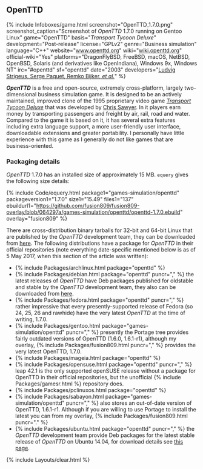 ## OpenTTD
{% include Infoboxes/game.html screenshot="OpenTTD_1.7.0.png" screenshot_caption="Screenshot of <i>OpenTTD</i> 1.7.0 running on Gentoo Linux" game="OpenTTD" basis="<i>Transport Tycoon Deluxe</i>" development="Post-release" license="GPLv2" genre="Business simulation" language="C++" website="<a href='https://www.openttd.org/en/' link='_blank'>www.openttd.org</a>" wiki="<a href='https://wiki.openttd.org' link='_blank'>wiki.openttd.org</a>" official-wiki="Yes" platforms="DragonFlyBSD, FreeBSD, macOS, NetBSD, OpenBSD, Solaris (and derivatives like OpenIndiana), Windows 9x, Windows NT" irc="#openttd" sf="openttd" date="2003" developers="<a href='https://wiki.openttd.org/Developers' link='_blank'>Ludvig Strigeus, Serge Paquet, Remko Bijker, <i>et al.</i></a>" %}

***OpenTTD*** is a free and open-source, extremely cross-platform, largely two-dimensional business simulation game. It is designed to be an actively maintained, improved clone of the 1995 proprietary video game [*Transport Tycoon Deluxe*](https://en.wikipedia.org/wiki/Transport_Tycoon) that was developed by [Chris Sawyer](https://en.wikipedia.org/wiki/Chris_Sawyer). In it players earn money by transporting passengers and freight by air, rail, road and water. Compared to the game it is based on it, it has several extra features including extra language support, a more user-friendly user interface, downloadable extensions and greater portability. I personally have little experience with this game as I generally do not like games that are business-oriented. 

### Packaging details
*OpenTTD* 1.7.0 has an installed size of approximately 15 MB. `equery` gives the following size details:

{% include Code/equery.html package1="games-simulation/openttd" packageversion1="1.7.0" size1="15.49" files1="137" ebuildurl1="https://github.com/fusion809/fusion809-overlay/blob/064297a/games-simulation/openttd/openttd-1.7.0.ebuild" overlay="fusion809" %}

There are cross-distribution binary tarballs for 32-bit and 64-bit Linux that are published by the *OpenTTD* development team, they can be downloaded from [here](https://www.openttd.org/en/download-stable). The following distributions have a package for *OpenTTD* in their official repositories (note everything date-specific mentioned below is as of 5 May 2017, when this section of the article was written):

* {% include Packages/archlinux.html package="openttd" %}
* {% include Packages/debian.html package="openttd" puncr="," %} the latest releases of *OpenTTD* have Deb packages published for oldstable and stable by the *OpenTTD* development team, they also can be downloaded from [here](https://www.openttd.org/en/download-stable). 
* {% include Packages/fedora.html package="openttd" puncr="," %} rather impressive that every presently-supported release of Fedora (so 24, 25, 26 and rawhide) have the very latest *OpenTTD* at the time of writing, 1.7.0. 
* {% include Packages/gentoo.html package="games-simulation/openttd" puncr="," %} presently the Portage tree provides fairly outdated versions of OpenTTD (1.6.0, 1.6.1-r1), although my overlay, {% include Packages/fusion809.html puncr="," %} provides the very latest OpenTTD, 1.7.0. 
* {% include Packages/mageia.html package="openttd" %}
* {% include Packages/opensuse.html package="openttd" puncr="," %} leap 42.1 is the only supported openSUSE release without a package for OpenTTD in their official repositories, but the unofficial {% include Packages/gamesr.html %} repository does. 
* {% include Packages/pclinuxos.html package="openttd" %}
* {% include Packages/sabayon.html package="games-simulation/openttd" puncr="," %} also stores an out-of-date version of OpenTTD, 1.6.1-r1. Although if you are willing to use Portage to install the latest you can from my overlay, {% include Packages/fusion809.html puncr="." %}
* {% include Packages/ubuntu.html package="openttd" puncr="," %} the *OpenTTD* development team provide Deb packages for the latest stable release of *OpenTTD* on Ubuntu 14.04, for download details see [this page](https://www.openttd.org/en/download-stable).

{% include Layouts/clear.html %}
